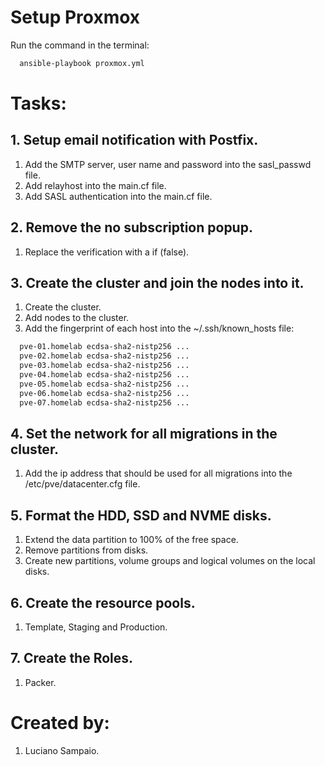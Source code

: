 # Setup Proxmox

Run the command in the terminal:
```bash
  ansible-playbook proxmox.yml
```

# Tasks:

## 1. Setup email notification with Postfix.
  1. Add the SMTP server, user name and password into the sasl_passwd file.
  1. Add relayhost into the main.cf file.
  1. Add SASL authentication into the main.cf file.

## 2. Remove the no subscription popup.
  1. Replace the verification with a if (false).

## 3. Create the cluster and join the nodes into it.
  1. Create the cluster.
  1. Add nodes to the cluster.
  1. Add the fingerprint of each host into the ~/.ssh/known_hosts file:
  ```bash
    pve-01.homelab ecdsa-sha2-nistp256 ...
    pve-02.homelab ecdsa-sha2-nistp256 ...
    pve-03.homelab ecdsa-sha2-nistp256 ...
    pve-04.homelab ecdsa-sha2-nistp256 ...
    pve-05.homelab ecdsa-sha2-nistp256 ...
    pve-06.homelab ecdsa-sha2-nistp256 ...
    pve-07.homelab ecdsa-sha2-nistp256 ...
  ```

## 4. Set the network for all migrations in the cluster.
  1. Add the ip address that should be used for all migrations into the /etc/pve/datacenter.cfg file.

## 5. Format the HDD, SSD and NVME disks.
  1. Extend the data partition to 100% of the free space.
  1. Remove partitions from disks.
  1. Create new partitions, volume groups and logical volumes on the local disks.

## 6. Create the resource pools.
  1. Template, Staging and Production.

## 7. Create the Roles.
  1. Packer.

# Created by:

1. Luciano Sampaio.